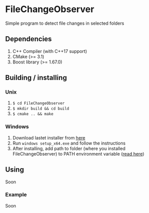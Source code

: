 # FileChangeObserver
Simple program to detect file changes in selected folders

## Dependencies
1. C++ Compiler (with C++17 support)
1. CMake (>= 3.1)
1. Boost library (>= 1.67.0)

## Building / installing
### Unix
1. `$ cd FileChangeObserver`
1. `$ mkdir build && cd build`
1. `$ cmake .. && make`

### Windows
1. Download lastet installer from [here](https://github.com/AlexCr4ckPentest/FileChangeObserver/releases/tag/win_setup)
1. Run `windows setup_x64.exe` and follow the instructions
1. After installing, add path to folder (where you installed FileChangeObserver) to PATH environment variable ([read here](https://www.architectryan.com/2018/03/17/add-to-the-path-on-windows-10/))

## Using
Soon
### Example
Soon
